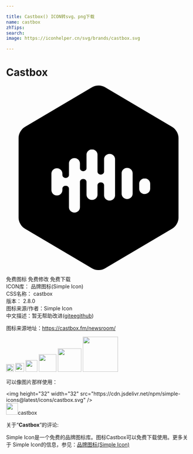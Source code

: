 ```yaml
---

title: Castbox() ICON转svg、png下载
name: castbox
zhTips: 
search: 
image: https://iconhelper.cn/svg/brands/castbox.svg

---
```


# Castbox  <small style="font-size: 60%;font-weight: 100"></small>

<div id="svg" class="svg-wrap">
<svg role="img" viewBox="0 0 24 24" xmlns="http://www.w3.org/2000/svg"><title>Castbox icon</title><path d="M12 0c-.29 0-.58.068-.812.206L2.417 5.392c-.46.272-.804.875-.804 1.408v10.4c0 .533.344 1.135.804 1.407l8.77 5.187c.465.275 1.162.275 1.626 0l8.77-5.187c.46-.272.804-.874.804-1.407V6.8c0-.533-.344-1.136-.804-1.408L12.813.206A1.618 1.618 0 0012 0zm-.85 8.304c.394 0 .714.303.714.676v2.224c0 .207.191.375.427.375s.428-.168.428-.375V9.57c0-.373.32-.675.713-.675.394 0 .712.302.712.675v4.713c0 .374-.318.676-.712.676-.394 0-.713-.302-.713-.676v-1.31c0-.206-.192-.374-.428-.374s-.427.168-.427.374v1.226c0 .374-.32.676-.713.676-.394 0-.713-.302-.713-.676v-1.667c0-.207-.192-.375-.428-.375-.235 0-.427.168-.427.375v3.31c0 .373-.319.676-.712.676-.394 0-.713-.303-.713-.676v-2.427c0-.206-.191-.374-.428-.374-.235 0-.427.168-.427.374v.178a.71.71 0 01-.712.708.71.71 0 01-.713-.708v-2.123a.71.71 0 01.713-.708.71.71 0 01.712.708v.178c0 .206.192.373.427.373.237 0 .428-.167.428-.373v-1.53c0-.374.32-.676.713-.676.393 0 .712.303.712.676v.646c0 .206.192.374.427.374.236 0 .428-.168.428-.374V8.98c0-.373.319-.676.713-.676zm4.562 2.416c.393 0 .713.302.713.676v2.691c0 .374-.32.676-.713.676-.394 0-.712-.303-.712-.676v-2.691c0-.374.319-.676.712-.676zm2.28 1.368c.395 0 .713.303.713.676v.67c0 .374-.318.676-.712.676-.394 0-.713-.302-.713-.675v-.67c0-.374.32-.677.713-.677Z"/></svg>
</div>
<detail full-name='castbox'></detail>

<div class="detail-page">
<p>
<span><span class="badge-success badge">免费图标</span> <span class="badge-success badge">免费修改</span>  <span class="badge-success badge">免费下载</span> </span>
<br/>
<span>
ICON库：
<span class="badge-secondary badge">品牌图标(Simple Icon)</span> 
</span>
<br/>
<span>
CSS名称：
<span class="badge-secondary badge">castbox</span> 
</span>

<br/>
<span>
版本：
<span class="badge-secondary badge">2.8.0</span> 
</span>
<br/>
<span>图标来源/作者：<span class="badge-light badge">Simple Icon</span></span> 
<br/>
<span class="zh-detail">中文描述：暂无<span class="help-link"><span>帮助改进</span>(<a href="https://gitee.com/liuwave/icon-helper/edit/master/json/brands/castbox.json" target="_blank" rel="noopener noreferrer">gitee</a><a href="https://github.com/liuwave/icon-helper/edit/master/json/brands/castbox.json" target="_blank" rel="noopener noreferrer">github</a></span>)</span><br/>
</p>
</div><div class="description description alert alert-light"><p>图标来源地址：<a href="https://castbox.fm/newsroom/" target="_blank" rel="noopener noreferrer">https://castbox.fm/newsroom/</a></p></div>
<div class="alert alert-dark">
<img height="21" width="21" src="https://cdn.jsdelivr.net/npm/simple-icons@latest/icons/castbox.svg" />
<img height="24" width="24" src="https://cdn.jsdelivr.net/npm/simple-icons@latest/icons/castbox.svg" />
<img height="32" width="32" src="https://cdn.jsdelivr.net/npm/simple-icons@latest/icons/castbox.svg" />
<img height="48" width="48" src="https://cdn.jsdelivr.net/npm/simple-icons@latest/icons/castbox.svg" />
<img height="64" width="64" src="https://cdn.jsdelivr.net/npm/simple-icons@latest/icons/castbox.svg" />
<img height="96" width="96" src="https://cdn.jsdelivr.net/npm/simple-icons@latest/icons/castbox.svg" />

</div>
<div>
  <p>可以像图片那样使用：    
  </p>
  <div class="alert alert-primary" style="font-size: 14px">
    &lt;img height="32" width="32" src="https://cdn.jsdelivr.net/npm/simple-icons@latest/icons/castbox.svg" /&gt;
    <copy-btn content='<img height="32" width="32" src="https://cdn.jsdelivr.net/npm/simple-icons@latest/icons/castbox.svg" />'></copy-btn>
  </div>
  <div class="alert alert-secondary">
    <img height="32" width="32" src="https://cdn.jsdelivr.net/npm/simple-icons@latest/icons/castbox.svg" />castbox
    <copy-btn content="castbox" btn-title="复制图标名称"></copy-btn>
  </div>
</div>
<div class="icon-detail__container">
<p>关于“<b>Castbox</b>”的评论:</p>
</div>
<Vssue title="关于“Castbox”的评论" />
<div><p>Simple Icon是一个免费的品牌图标库。图标Castbox可以免费下载使用。更多关于  Simple Icon的信息，参见：<a target="_blank" href="https://iconhelper.cn/brands.html">品牌图标(Simple Icon)</a>
</p></div>
